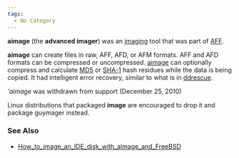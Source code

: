 ```yaml
---
tags:
  - No Category
---
```

**aimage** (the **advanced imager**) was an
[imaging](imaging.md) tool that was part of
[AFF](aff.md).

**aimage** can create files in raw, AFF, AFD, or AFM formats. AFF and
AFD formats can be compressed or uncompressed.
[aimage](aimage.md) can optionally compress and calculate
[MD5](md5.md) or [SHA-1](SHA-1 "wikilink") hash residues while
the data is being copied. It had intelligent error recovery, similar to
what is in [ddrescue](ddrescue.md).

*'aimage* was withdrawn from support (December 25, 2010)

Linux distributions that packaged **image** are encouraged to drop it
and package guymager instead.

### See Also

- [How_to_image_an_IDE_disk_with_aimage_and_FreeBSD](how_to_image_an_ide_disk_with_aimage_and_freebsd.md)